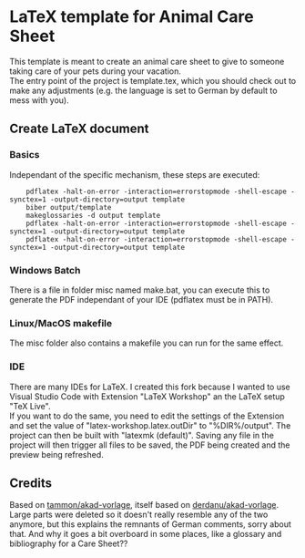 # LaTeX template for Animal Care Sheet

This template is meant to create an animal care sheet to give to someone taking care of your pets during your vacation.  
The entry point of the project is template.tex, which you should check out to make any adjustments (e.g. the language is set to German by default to mess with you).  

## Create LaTeX document
### Basics
Independant of the specific mechanism, these steps are executed:
```
	pdflatex -halt-on-error -interaction=errorstopmode -shell-escape -synctex=1 -output-directory=output template
	biber output/template
	makeglossaries -d output template
	pdflatex -halt-on-error -interaction=errorstopmode -shell-escape -synctex=1 -output-directory=output template
	pdflatex -halt-on-error -interaction=errorstopmode -shell-escape -synctex=1 -output-directory=output template
```
### Windows Batch
There is a file in folder misc named make.bat, you can execute this to generate the PDF independant of your IDE (pdflatex must be in PATH).
### Linux/MacOS makefile
The misc folder also contains a makefile you can run for the same effect.

### IDE
There are many IDEs for LaTeX. I created this fork because I wanted to use Visual Studio Code with Extension "LaTeX Workshop" an the LaTeX setup "TeX Live".  
If you want to do the same, you need to edit the settings of the Extension and set the value of "latex-workshop.latex.outDir" to "%DIR%/output". The project can then be built with "latexmk (default)". Saving any file in the project will then trigger all files to be saved, the PDF being created and the preview being refreshed.
## Credits
Based on [tammon/akad-vorlage](https://github.com/tammon/akad-vorlage), itself based on [derdanu/akad-vorlage](https://github.com/derdanu/akad-vorlage).  
Large parts were deleted so it doesn't really resemble any of the two anymore, but this explains the remnants of German comments, sorry about that. And why it goes a bit overboard in some places, like a glossary and bibliography for a Care Sheet??  
